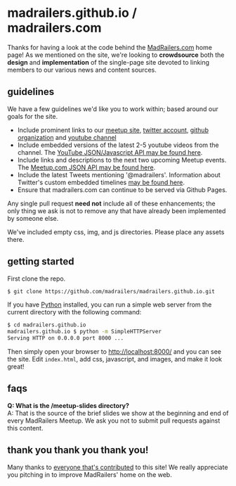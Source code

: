 # madrailers.github.io / madrailers.com

Thanks for having a look at the code behind the [MadRailers.com](http://madrailers.com) home page! As we mentioned on the site, we're looking to **crowdsource** both the **design** and **implementation** of the single-page site devoted to linking members to our various news and content sources.

## guidelines
We have a few guidelines we'd like you to work within; based around our goals for the site.

* Include prominent links to our [meetup site](http://meetup.com/Mad-Railers), [twitter account](http://twitter.com/madrailers), [github organization](https://github.com/madrailers) and [youtube channel](http://www.youtube.com/channel/UCpxYqZzpZNIA98Ps6hKJuUw)
* Include embedded versions of the latest 2-5 youtube videos from the channel. The [YouTube JSON/Javascript API may be found here](https://developers.google.com/youtube/2.0/developers_guide_json). 
* Include links and descriptions to the next two upcoming Meetup events. The [Meetup.com JSON API may be found here](http://www.meetup.com/meetup_api/).
* Include the latest Tweets mentioning '@madrailers'. Information about Twitter's custom embedded timelines [may be found here](https://dev.twitter.com/docs/embedded-timelines).
* Ensure that madrailers.com can continue to be served via Github Pages.

Any single pull request **need not** include all of these enhancements; the only thing we ask is not to remove any that have already been implemented by someone else.  

We've included empty css, img, and js directories. Please place any assets there.

## getting started
First clone the repo.

```bash
$ git clone https://github.com/madrailers/madrailers.github.io.git
```

If you have [Python](http://www.python.org/) installed, you can run a simple web server from the current directory with the following command:

```bash
$ cd madrailers.github.io
madrailers.github.io $ python -m SimpleHTTPServer
Serving HTTP on 0.0.0.0 port 8000 ...

```
Then simply open your browser to [http://localhost:8000/](http://localhost:8000/) and you can see the site. Edit `index.html`, add css, javascript, and images, and make it look great!


## faqs

**Q: What is the /meetup-slides directory?**<br/>
A: That is the source of the brief slides we show at the beginning and end of every MadRailers Meetup. We ask you not to submit pull requests against this content.

## thank you thank you thank you!
Many thanks to [everyone that's contributed](https://github.com/madrailers/madrailers.github.io/graphs/contributors) to this site! We really appreciate you pitching in to improve MadRailers' home on the web.
